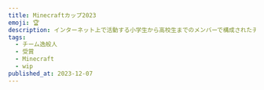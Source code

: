 ```yaml
---
title: Minecraftカップ2023
emoji: 🏆
description: インターネット上で活動する小学生から高校生までのメンバーで構成されたチーム逸般人が制作したワールドが、日本で開催されたマインクラフトカップ地区大会にて受賞しました。
tags:
  - チーム逸般人
  - 受賞
  - Minecraft
  - wip
published_at: 2023-12-07
---
```

